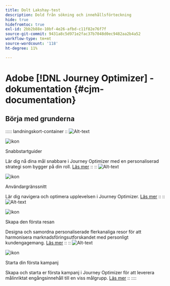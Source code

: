 ```yaml
---
title: Dolt Lakshay-test
description: Dold från sökning och innehållsförteckning
hide: true
hidefromtoc: true
exl-id: 2bb2b88e-10bf-4e26-afbd-c11f82e76f7f
source-git-commit: 9431a8c5d971e2fac37b7048d0ec9482aa2b4a52
workflow-type: tm+mt
source-wordcount: '118'
ht-degree: 11%

---
```



# Adobe [!DNL Journey Optimizer] - dokumentation {#cjm-documentation}

## Börja med grunderna

::::: landningskort-container
::
![Alt-text](https://experienceleague.adobe.com/sv/docs/journey-optimizer-v2/using/media_1d834c9bcc356413ce8f04590143dc85613d5851c.png?width=2000&amp;format=webply&amp;optimize=medium)

![ikon](https://cdn.experienceleague.adobe.com/icons/gears.svg?lang=sv-SE)

Snabbstartguider

Lär dig nå dina mål snabbare i Journey Optimizer med en personaliserad strategi som bygger på din roll.
[Läs mer](/en/docs/journey-optimizer-v2/using/get-started/quick-start/quick-start)
::
::
![ Alt-text ](https://experienceleague.adobe.com/sv/docs/journey-optimizer-v2/using/media_151105955ede1eb92ba5369c11699448b5da6e0a0.jpg?width=2000&amp;format=webply&amp;optimize=medium)

![ikon](https://cdn.experienceleague.adobe.com/icons/gears.svg?lang=sv-SE)

Användargränssnitt

Lär dig navigera och optimera upplevelsen i Journey Optimizer.
[Läs mer](/en/docs/journey-optimizer-v2/using/get-started/user-interface)
::
::
![ Alt-text ](https://experienceleague.adobe.com/sv/docs/journey-optimizer-v2/using/media_1c064a7a4145c59b81d3cbbaf300d9655a7c7c552.jpg?width=2000&amp;format=webply&amp;optimize=medium)

![ikon](https://cdn.experienceleague.adobe.com/icons/gears.svg?lang=sv-SE)

Skapa den första resan

Designa och samordna personaliserade flerkanaliga resor för att harmonisera marknadsföringsutforskandet med personligt kundengagemang.
[Läs mer](/en/docs/journey-optimizer-v2/using/journey-management/orchestrate-journeys/create-journey/journey-gs)
::
::
![ Alt-text ](https://experienceleague.adobe.com/sv/docs/journey-optimizer-v2/using/media_183fe7a108b5121b3795cb3310c5cfaa2a16b737e.jpg?width=2000&amp;format=webply&amp;optimize=medium)

![ikon](https://cdn.experienceleague.adobe.com/icons/gears.svg?lang=sv-SE)

Starta din första kampanj

Skapa och starta er första kampanj i Journey Optimizer för att leverera målinriktat engångsinnehåll till en viss målgrupp.
[Läs mer](/en/docs/journey-optimizer-v2/using/journey-management/campaigns/standard-campaigns/create-campaign)
::
::::
